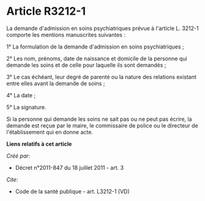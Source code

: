 # Article R3212-1

La demande d'admission en soins psychiatriques prévue à l'article L. 3212-1 comporte les mentions manuscrites suivantes : 

1° La formulation de la demande d'admission en soins psychiatriques ; 

2° Les nom, prénoms, date de naissance et domicile de la personne qui demande les soins et de celle pour laquelle ils sont
demandés ; 

3° Le cas échéant, leur degré de parenté ou la nature des relations existant entre elles avant la demande de soins ; 

4° La date ; 

5° La signature. 

Si la personne qui demande les soins ne sait pas ou ne peut pas écrire, la demande est reçue par le maire, le commissaire de
police ou le directeur de l'établissement qui en donne acte.

**Liens relatifs à cet article**

_Créé par_:

  - Décret n°2011-847 du 18 juillet 2011 - art. 3

_Cite_:

  - Code de la santé publique - art. L3212-1 (VD)
